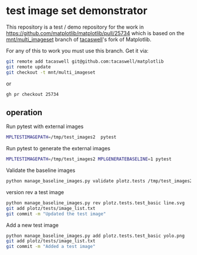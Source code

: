 # test image set demonstrator

This repository is a test / demo repository for the work in
https://github.com/matplotlib/matplotlib/pull/25734 which is based on the
[mnt/multi_imageset](https://github.com/tacaswell/matplotlib/tree/mnt/multi_imageset)
branch of [tacaswell](https://github.com/tacaswell)'s fork of Matplotlib.

For any of this to work you must use this branch.  Get it via:

```bash
git remote add tacaswell git@github.com:tacaswell/matplotlib
git remote update
git checkout -t mnt/multi_imageset
```

or

```bash
gh pr checkout 25734
```


## operation

Run pytest with external images

```bash
MPLTESTIMAGEPATH=/tmp/test_images2  pytest
```

Run pytest to generate the external images

```bash
MPLTESTIMAGEPATH=/tmp/test_images2 MPLGENERATEBASELINE=1 pytest
```

Validate the baseline images

```bash
python manage_baseline_images.py validate plotz.tests /tmp/test_images2/
```

version rev a test image

```bash
python manage_baseline_images.py rev plotz.tests.test_basic line.svg
git add plotz/tests/image_list.txt
git commit -m "Updated the test image"
```


Add a new test image

```bash
python manage_baseline_images.py add plotz.tests.test_basic yolo.png
git add plotz/tests/image_list.txt
git commit -m "Added a test image"
```
